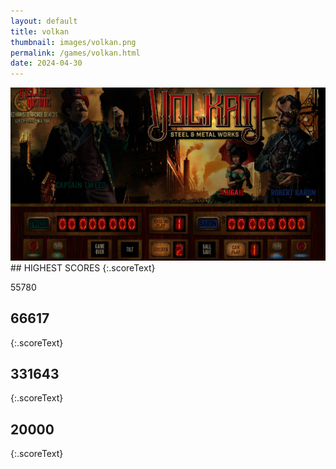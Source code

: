 ```yaml
---
layout: default
title: volkan
thumbnail: images/volkan.png
permalink: /games/volkan.html
date: 2024-04-30
---
```


<img src="../images/volkan.png" class="gameThumbnail img-fluid mx-auto align-middle">
## HIGHEST SCORES
{:.scoreText}

55780

## 66617
{:.scoreText}


## 331643
{:.scoreText}


## 20000
{:.scoreText}



